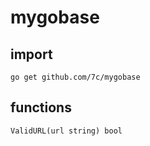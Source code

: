 # mygobase

## import
`go get github.com/7c/mygobase`

## functions
```
ValidURL(url string) bool
```
